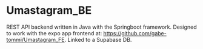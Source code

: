# Umastagram_BE
REST API backend written in Java with the Springboot framework. Designed to work with the expo app frontend at: https://github.com/gabe-tommi/Umastagram_FE. Linked to a Supabase DB.
